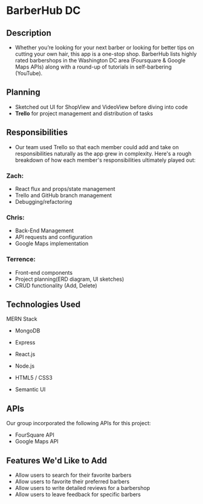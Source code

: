 # BarberHub DC

## Description
- Whether you’re looking for your next barber or looking for better tips on cutting your own hair, this app is a one-stop shop. BarberHub lists highly rated barbershops in the Washington DC area (Foursquare & Google Maps APIs) along with a round-up of tutorials in self-barbering (YouTube).

## Planning
- Sketched out UI for ShopView and VideoView before diving into code
- **Trello** for project management and distribution of tasks

## Responsibilities
- Our team used Trello so that each member could add and take on responsibilities naturally as the app grew in complexity. Here's a rough breakdown of how each member's responsibilities ultimately played out:

### Zach:
- React flux and props/state management
- Trello and GitHub branch management
-	Debugging/refactoring

### Chris:
- Back-End Management
- API requests and configuration
- Google Maps implementation

### Terrence:
- Front-end components
- Project planning(ERD diagram, UI sketches)
- CRUD functionality (Add, Delete)


## Technologies Used
MERN Stack
- MongoDB
- Express
- React.js
- Node.js

- HTML5 / CSS3
- Semantic UI

## APIs
Our group incorporated the following APIs for this project:
- FourSquare API
- Google Maps API

## Features We'd Like to Add
- Allow users to search for their favorite barbers
- Allow users to favorite their preferred barbers
- Allow users to write detailed reviews for a barbershop
- Allow users to leave feedback for specific barbers
